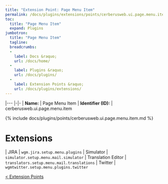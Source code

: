 ```yaml
---
title: "Extension Point: Page Menu Item"
permalink: /docs/plugins/extensions/points/cerberusweb.ui.page.menu.item/
toc:
  title: "Page Menu Item"
  expand: Plugins
jumbotron:
  title: "Page Menu Item"
  tagline: 
  breadcrumbs:
  -
    label: Docs &raquo;
    url: /docs/home/
  -
    label: Plugins &raquo;
    url: /docs/plugins/
  -
    label: Extension Points &raquo;
    url: /docs/plugins/extensions/
---
```


|---
|-|-
| **Name:** | Page Menu Item
| **Identifier (ID):** | cerberusweb.ui.page.menu.item

{% include docs/plugins/points/cerberusweb.ui.page.menu.item.md %}

# Extensions

| JIRA | `wgm.jira.setup.menu.plugins`
| Simulator | `simulator.setup.menu.mail.simulator`
| Translation Editor | `translators.setup.menu.mail.translations`
| Twitter | `wgmtwitter.setup.menu.plugins.twitter`

<div class="section-nav">
	<div class="left">
		<a href="/docs/plugins/extensions/#extension-points" class="prev">&lt; Extension Points</a>
	</div>
	<div class="right align-right">
	</div>
</div>
<div class="clear"></div>